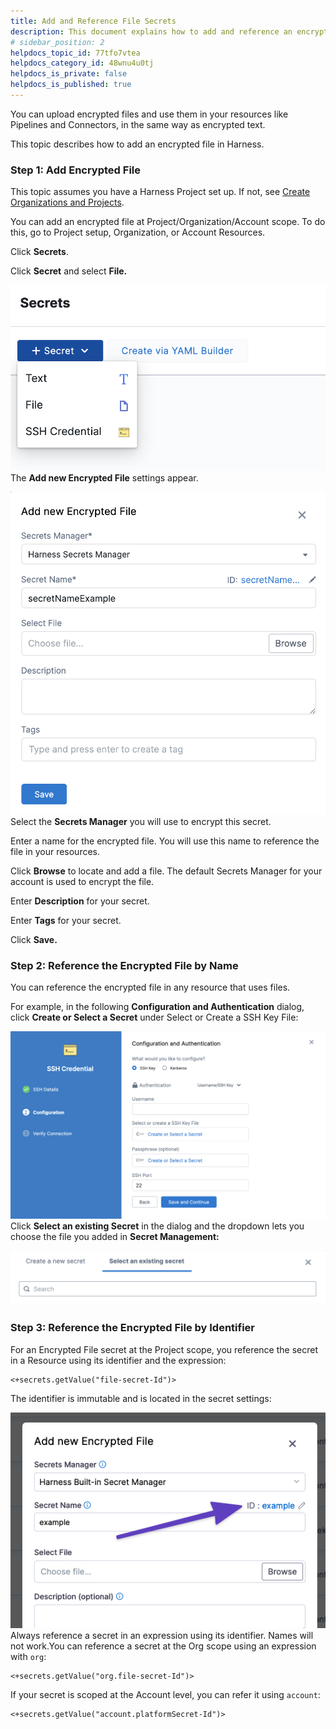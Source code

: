 ```yaml
---
title: Add and Reference File Secrets
description: This document explains how to add and reference an encrypted file secret.
# sidebar_position: 2
helpdocs_topic_id: 77tfo7vtea
helpdocs_category_id: 48wnu4u0tj
helpdocs_is_private: false
helpdocs_is_published: true
---
```


You can upload encrypted files and use them in your resources like Pipelines and Connectors, in the same way as encrypted text.

This topic describes how to add an encrypted file in Harness.


### Step 1: Add Encrypted File

This topic assumes you have a Harness Project set up. If not, see [Create Organizations and Projects](../1_Organizations-and-Projects/2-create-an-organization.md).

You can add an encrypted file at Project/Organization/Account scope. To do this, go to Project setup, Organization, or Account Resources.

Click **Secrets**.

Click **Secret** and select **File.**

![](./static/add-file-secrets-55.png)
The **Add new Encrypted File** settings appear.

![](./static/add-file-secrets-56.png)
Select the **Secrets Manager** you will use to encrypt this secret.

Enter a name for the encrypted file. You will use this name to reference the file in your resources.

Click **Browse** to locate and add a file. The default Secrets Manager for your account is used to encrypt the file.

Enter **Description** for your secret.

Enter **Tags** for your secret.

Click **Save.**

### Step 2: Reference the Encrypted File by Name

You can reference the encrypted file in any resource that uses files.

For example, in the following **Configuration and Authentication** dialog, click **Create or Select a Secret** under Select or Create a SSH Key File:

![](./static/add-file-secrets-57.png)
Click **Select an existing Secret** in the dialog and the dropdown lets you choose the file you added in **Secret Management:**

![](./static/add-file-secrets-58.png)
### Step 3: Reference the Encrypted File by Identifier

For an Encrypted File secret at the Project scope, you reference the secret in a Resource using its identifier and the expression: 


```
<+secrets.getValue("file-secret-Id")>
```
The identifier is immutable and is located in the secret settings:

![](./static/add-file-secrets-59.png)
Always reference a secret in an expression using its identifier. Names will not work.You can reference a secret at the Org scope using an expression with `org`:


```
<+secrets.getValue("org.file-secret-Id")>
```
If your secret is scoped at the Account level, you can refer it using `account`:


```
<+secrets.getValue("account.platformSecret-Id")>
```
